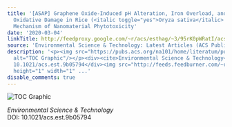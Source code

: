 ```yaml
---
title: '[ASAP] Graphene Oxide-Induced pH Alteration, Iron Overload, and Subsequent
  Oxidative Damage in Rice (<italic toggle="yes">Oryza sativa</italic> L.): A New
  Mechanism of Nanomaterial Phytotoxicity'
date: '2020-03-04'
linkTitle: http://feedproxy.google.com/~r/acs/esthag/~3/95rK0pWRatI/acs.est.9b05794
source: 'Environmental Science & Technology: Latest Articles (ACS Publications)'
description: '<p><img src="https://pubs.acs.org/na101/home/literatum/publisher/achs/journals/content/esthag/0/esthag.ahead-of-print/acs.est.9b05794/20200304/images/medium/es9b05794_0004.gif"
  alt="TOC Graphic"/></p><div><cite>Environmental Science & Technology</cite></div><div>DOI:
  10.1021/acs.est.9b05794</div><img src="http://feeds.feedburner.com/~r/acs/esthag/~4/95rK0pWRatI"
  height="1" width="1" ...'
disable_comments: true
---
```

<p><img src="https://pubs.acs.org/na101/home/literatum/publisher/achs/journals/content/esthag/0/esthag.ahead-of-print/acs.est.9b05794/20200304/images/medium/es9b05794_0004.gif" alt="TOC Graphic"/></p><div><cite>Environmental Science & Technology</cite></div><div>DOI: 10.1021/acs.est.9b05794</div><img src="http://feeds.feedburner.com/~r/acs/esthag/~4/95rK0pWRatI" height="1" width="1" ...